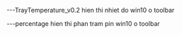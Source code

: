 ---TrayTemperature_v0.2
hien thi nhiet do win10 o toolbar

---percentage
hien thi phan tram pin win10 o toolbar
